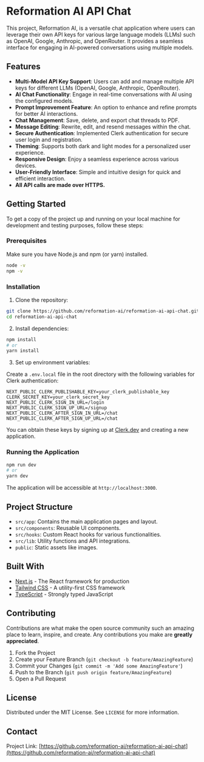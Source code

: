 # Reformation AI API Chat

This project, Reformation AI, is a versatile chat application where users can leverage their own API keys for various large language models (LLMs) such as OpenAI, Google, Anthropic, and OpenRouter. It provides a seamless interface for engaging in AI-powered conversations using multiple models.

## Features

- **Multi-Model API Key Support**: Users can add and manage multiple API keys for different LLMs (OpenAI, Google, Anthropic, OpenRouter).
- **AI Chat Functionality**: Engage in real-time conversations with AI using the configured models.
- **Prompt Improvement Feature**: An option to enhance and refine prompts for better AI interactions.
- **Chat Management**: Save, delete, and export chat threads to PDF.
- **Message Editing**: Rewrite, edit, and resend messages within the chat.
- **Secure Authentication**: Implemented Clerk authentication for secure user login and registration.
- **Theming**: Supports both dark and light modes for a personalized user experience.
- **Responsive Design**: Enjoy a seamless experience across various devices.
- **User-Friendly Interface**: Simple and intuitive design for quick and efficient interaction.
- **All API calls are made over HTTPS.**

## Getting Started

To get a copy of the project up and running on your local machine for development and testing purposes, follow these steps:

### Prerequisites

Make sure you have Node.js and npm (or yarn) installed.

```bash
node -v
npm -v
```

### Installation

1. Clone the repository:

```bash
git clone https://github.com/reformation-ai/reformation-ai-api-chat.git
cd reformation-ai-api-chat
```

2. Install dependencies:

```bash
npm install
# or
yarn install
```

3. Set up environment variables:

Create a `.env.local` file in the root directory with the following variables for Clerk authentication:

```
NEXT_PUBLIC_CLERK_PUBLISHABLE_KEY=your_clerk_publishable_key
CLERK_SECRET_KEY=your_clerk_secret_key
NEXT_PUBLIC_CLERK_SIGN_IN_URL=/login
NEXT_PUBLIC_CLERK_SIGN_UP_URL=/signup
NEXT_PUBLIC_CLERK_AFTER_SIGN_IN_URL=/chat
NEXT_PUBLIC_CLERK_AFTER_SIGN_UP_URL=/chat
```

You can obtain these keys by signing up at [Clerk.dev](https://clerk.dev/) and creating a new application.

### Running the Application

```bash
npm run dev
# or
yarn dev
```

The application will be accessible at `http://localhost:3000`.

## Project Structure

- `src/app`: Contains the main application pages and layout.
- `src/components`: Reusable UI components.
- `src/hooks`: Custom React hooks for various functionalities.
- `src/lib`: Utility functions and API integrations.
- `public`: Static assets like images.

## Built With

- [Next.js](https://nextjs.org/) - The React framework for production
- [Tailwind CSS](https://tailwindcss.com/) - A utility-first CSS framework
- [TypeScript](https://www.typescriptlang.org/) - Strongly typed JavaScript

## Contributing

Contributions are what make the open source community such an amazing place to learn, inspire, and create. Any contributions you make are **greatly appreciated**.

1. Fork the Project
2. Create your Feature Branch (`git checkout -b feature/AmazingFeature`)
3. Commit your Changes (`git commit -m 'Add some AmazingFeature'`)
4. Push to the Branch (`git push origin feature/AmazingFeature`)
5. Open a Pull Request

## License

Distributed under the MIT License. See `LICENSE` for more information.

## Contact

Project Link: [https://github.com/reformation-ai/reformation-ai-api-chat](https://github.com/reformation-ai/reformation-ai-api-chat)